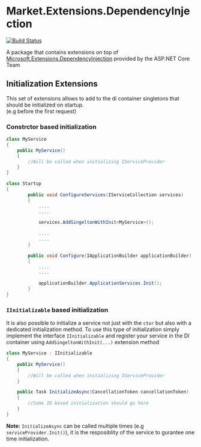 # Market.Extensions.DependencyInjection

[![Build Status](https://travis-ci.org/market-group/DependencyInjection.Extensions.svg?branch=master)](https://travis-ci.org/market-group/DependencyInjection.Extensions)

A package that contains extensions on top of [Microsoft.Extensions.DependencyInjection](https://github.com/aspnet/DependencyInjection) provided by the ASP.NET Core Team

## Initialization Extensions

This set of extensions allows to add to the di container singletons that should be initialized on startup.   
(e.g before the first request)

### Constrctor based initialization

```csharp
class MyService
{
    public MyService()
    {
        //Will be called when initializing IServiceProvider
    }
}

class Startup
{
        public void ConfigureServices(IServiceCollection services)
        {
            ....
            ....

            services.AddSingeltonWithInit<MyService>();
            
            ....
            ....
        }

        public void Configure(IApplicationBuilder applicationBuilder)
        {
            ....
            ....

            applicationBuilder.ApplicationServices.Init();
        }
}
```

### `IInitializable` based initialization

It is also possible to initialize a service not just with the `ctor` but also with a dedicated initialization method.
To use this type of initialization simply implement the interface `IInitializable` and register your service in the DI container using 
`AddSingeltonWithInit(...)` extension method

```csharp
class MyService : IInitializable
{
    public MyService()
    {
        //Will be called when initializing IServiceProvider
    }

    public Task InitializeAsync(CancellationToken cancellationToken)
    {
        //Some IO based initialization should go here
    }
}
```

**Note:** `InitializeAsync` can be called multiple times (e.g `serviceProvider.Init()`), it is the resposiblity of the service to gurantee one time initialization.
